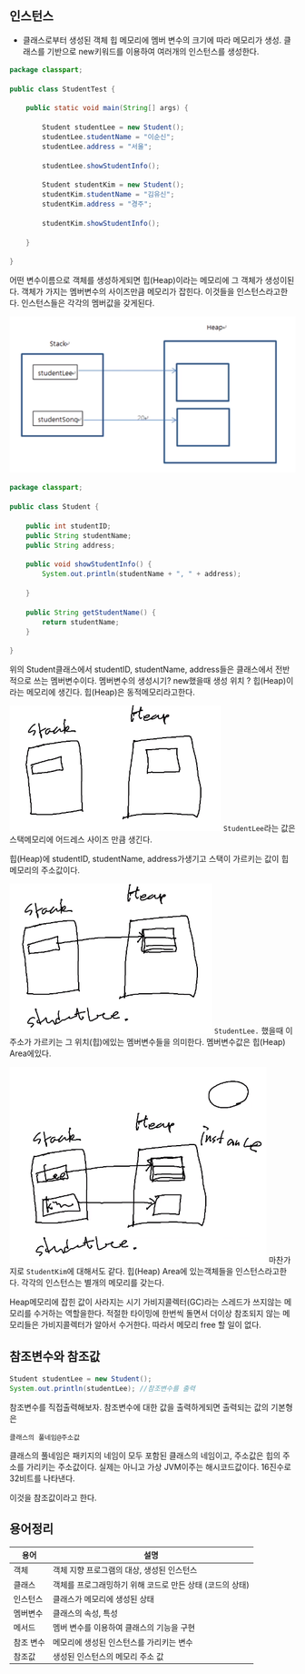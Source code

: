 ## 인스턴스
- 클래스로부터 생성된 객체 힙 메모리에 멤버 변수의 크기에 따라 메모리가 생성.
클래스를 기반으로 new키워드를 이용하여 여러개의 인스턴스를 생성한다.


```java
package classpart;

public class StudentTest {

	public static void main(String[] args) {

		Student studentLee = new Student();
		studentLee.studentName = "이순신";
		studentLee.address = "서울";

		studentLee.showStudentInfo();

		Student studentKim = new Student();
		studentKim.studentName = "김유신";
		studentKim.address = "경주";

		studentKim.showStudentInfo();

	}

}

```
어떤 변수이름으로 객체를 생성하게되면 힙(Heap)이라는 메모리에 그 객체가 생성이된다. 객체가 가지는 멤버변수의 사이즈만큼 메모리가 잡힌다. 
이것들을 인스턴스라고한다. 인스턴스들은 각각의 멤버값을 갖게된다.

![Alt text](https://github.com/goheeji/goheeji.github.io/blob/master/assets/images/java/Instance&HeapMemory/1.png)

```java
package classpart;

public class Student {

	public int studentID;
	public String studentName;
	public String address;

	public void showStudentInfo() {
		System.out.println(studentName + ", " + address);

	}

	public String getStudentName() {
		return studentName;
	}

}

```
위의 Student클래스에서 studentID, studentName, address들은 클래스에서 전반적으로 쓰는 멤버변수이다. 
멤버변수의 생성시기?  new했을때 
생성 위치 ? 힙(Heap)이라는 메모리에 생긴다.
힙(Heap)은 동적메모리라고한다.

![Alt text](https://github.com/goheeji/goheeji.github.io/blob/master/assets/images/java/Instance&HeapMemory/2.png)
`StudentLee`라는 값은 스택메모리에 어드레스 사이즈 만큼 생긴다.

힙(Heap)에  studentID, studentName, address가생기고
스택이 가르키는 값이 힙메모리의 주소값이다.

![Alt text](https://github.com/goheeji/goheeji.github.io/blob/master/assets/images/java/Instance&HeapMemory/3.png)
`StudentLee.` 했을때 이 주소가 가르키는 그 위치(힙)에있는 멤버변수들을 의미한다. 멤버변수값은 힙(Heap) Area에있다.

![Alt text](https://github.com/goheeji/goheeji.github.io/blob/master/assets/images/java/Instance&HeapMemory/4.png)
마찬가지로 `StudentKim`에 대해서도 같다.
힙(Heap) Area에 있는객체들을 인스턴스라고한다.
각각의 인스턴스는 별개의 메모리를 갖는다.

Heap메모리에 잡힌 값이 사라지는 시기
가비지콜렉터(GC)라는 스레드가 쓰지않는 메모리를 수거하는 역할을한다. 
적절한 타이밍에 한번씩 돌면서 더이상 참조되지 않는 메모리들은 가비지콜렉터가 알아서 수거한다. 따라서 메모리 free 할 일이 없다.

## 참조변수와 참조값
```java
Student studentLee = new Student();
System.out.println(studentLee); //참조변수를 출력

```
참조변수를 직접출력해보자.
참조변수에 대한 값을 출력하게되면 출력되는 값의 기본형은 

```
클래스의 풀네임@주소값
```
클래스의 풀네임은 패키지의 네임이 모두 포함된 클래스의 네임이고, 주소값은 힙의 주소를 가리키는 주소값이다. 실제는 아니고 가상 JVM이주는 해시코드값이다. 16진수로 32비트를 나타낸다.

이것을 참조값이라고 한다.

## 용어정리

용어 | 설명
---|---
객체 | 객체 지향 프로그램의 대상, 생성된 인스턴스
클래스 | 객체를 프로그래밍하기 위해 코드로 만든 상태 (코드의 상태)
인스턴스 | 클래스가 메모리에 생성된 상태
멤버변수 | 클래스의 속성, 특성
메서드 | 멤버 변수를 이용하여 클래스의 기능을 구현
참조 변수 | 메모리에 생성된 인스턴스를 가리키는 변수
참조값 | 생성된 인스턴스의 메모리 주소 값

